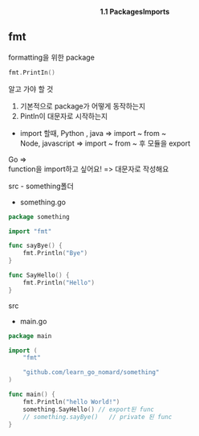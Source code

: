 <p align="center">
  <strong>1.1 PackagesImports</strong><br>
</p>

## fmt

formatting을 위한 package

```go
fmt.PrintIn()
```

알고 가야 할 것

1. 기본적으로 package가 어떻게 동작하는지
2. PintIn이 대문자로 시작하는지

- import 할때,
  Python , java => import ~ from ~  
  Node, javascript => import ~ from ~ 후 모듈을 export

Go =>  
function을 import하고 싶어요! => 대문자로 작성해요

src - something폴더

- something.go

```go
package something

import "fmt"

func sayBye() {
	fmt.Println("Bye")
}

func SayHello() {
	fmt.Println("Hello")
}
```

src

- main.go

```go
package main

import (
	"fmt"

	"github.com/learn_go_nomard/something"
)

func main() {
	fmt.Println("hello World!")
	something.SayHello() // export된 func
	// something.sayBye()   // private 된 func
}
```
